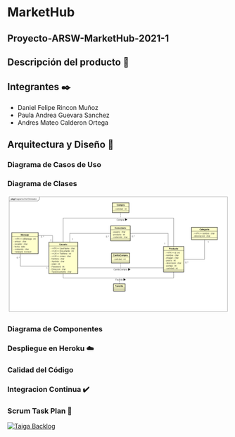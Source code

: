 # MarketHub
## Proyecto-ARSW-MarketHub-2021-1
## Descripción del producto 📄
## Integrantes ✒️
- Daniel Felipe Rincon Muñoz
- Paula Andrea Guevara Sanchez
- Andres Mateo Calderon Ortega
## Arquitectura y Diseño 🔧
### Diagrama de Casos de Uso
### Diagrama de Clases
![](./Img/EntidadRelacionDB.png)
### Diagrama de Componentes
### Despliegue en Heroku ☁️
### Calidad del Código 
### Integracion Continua ✔️
### Scrum Task Plan 🎤
[![Taiga Backlog](https://images.assets-landingi.com/jvS0A3Tm24feIBqs/logo_horizontal.png)](https://tree.taiga.io/project/candres1019-proyecto-arsw-markethub-2021-1/backlog)
